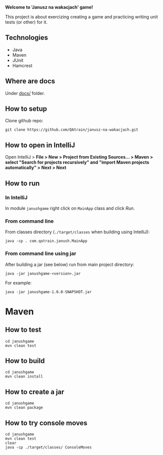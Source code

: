 **Welcome to 'Janusz na wakacjach' game!** 

This project is about exercizing creating a game and practicing writing unit tests (or other) for it. 

Technologies
------------

 * Java 
 * Maven 
 * JUnit 
 * Hamcrest


Where are docs
--------------

Under [docs/](../docs) folder.


How to setup
------------

Clone github repo:

    git clone https://github.com/QAtrain/janusz-na-wakacjach.git


How to open in IntelliJ
-----------------------

Open IntelliJ > **File > New > Project from Existing Sources... > Maven > select "Search for projects recursively" and "import Maven projects automatically" > Next > Next** 


How to run
----------

### In IntelliJ

In module `janushgame` right click on `MainApp` class and click *Run*.

### From command line
    
From classes directory (`./target/classes` when building using IntelliJ):

    java -cp . com.qatrain.janush.MainApp
    
### From command line using jar

After building a jar (see below) run from main project directory: 

    java -jar janushgame-<version>.jar
    
For example: 
    
    java -jar janushgame-1.0.0-SNAPSHOT.jar
    

Maven 
=====

How to test
-----------

    cd janushgame
    mvn clean test
    
    
How to build
------------

    cd janushgame
    mvn clean install

How to create a jar
--------------------

    cd janushgame
    mvn clean package


How to try console moves
------------------------

    cd janushgame
    mvn clean test
    clear
    java -cp ./target/classes/ ConsoleMoves
